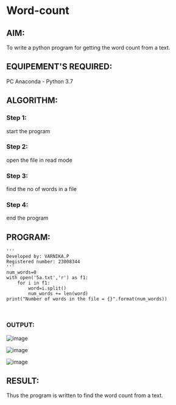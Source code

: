 # Word-count
## AIM:
To write a python program for getting the word count from a text.
## EQUIPEMENT'S REQUIRED: 
PC
Anaconda - Python 3.7
## ALGORITHM: 
### Step 1:
start the program
### Step 2: 
open the file in read mode
### Step 3: 
find the no of words in a file
### Step 4:  
end the program


## PROGRAM:
```
'''
Developed by: VARNIKA.P
Registered number: 23008344
'''
num_words=0
with open('5a.txt','r') as f1:
    for i in f1:
        word=i.split()
        num_words += len(word)
print("Number of words in the file = {}".format(num_words))



```
### OUTPUT:

![image](https://github.com/23008344/Word-count/assets/145742655/bbc3b53b-5a3d-4dfc-9a61-c2bdace13f84)

![image](https://github.com/23008344/Word-count/assets/145742655/263917c0-4566-4c32-b4b7-a1280febd04b)

![image](https://github.com/23008344/Word-count/assets/145742655/b01526fd-0a00-484f-92c2-c84d18d83102)


## RESULT:
Thus the program is written to find the word count from a text.
